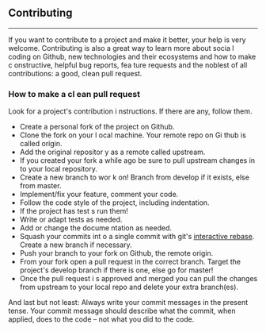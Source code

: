 <h2>Contributing</h2>
<hr>
<p>If you want 
to contribute to a project and make 
it better, your help is very welcome.
 Contributing is also a
 great way to learn more about socia
 l coding on Github, new technologies
and their ecosystems and how to make c
onstructive, helpful bug reports, fea
ture requests and the
 noblest of all contributions: a good,
 clean pull request.</p>
 <h3>How to make a cl
 ean pull request</h3>
 <p>Look for a project's
 contribution i
 nstructions. If there are
 any, follow them.</p>
 <ul>
 	<li>Create a personal fork
  of the project on Github.</li>
 	<li>Clone the fork on your l
  ocal machine. Your remote repo on Gi
  thub is called origin.</li>
 	<li>Add the original repositor
  y as a remote called upstream.</li>
 	<li>If you created your fork a
  while ago be sure to pull upstream changes in
  to your local repository.</li>
 	<li>Create a new branch to wor
  k on! Branch from develop if it exists, else
  from master.</li>
 	<li>Implement/fix your feature,
  comment your code.</li>
 	<li>Follow the code style of
  the project, including indentation.</li>
 	<li>If the project has test
  s run them!</li>
 	<li>Write or adapt tests as 
  needed.</li>
 	<li>Add or change the docume
  ntation as needed.</li>
 	<li>Squash your commits int
  o a single commit with git's 
  <a href="https://help.github.com/articles/about-git-rebase/">interactive rebase</a>. 
  Create a new branch if necessary.</li>
 	<li>Push your branch to your
  fork on Github, the remote origin.</li>
 	<li>From your fork open a 
  pull request in the correct branch. Target the project's develop branch if there is one, else go for master!</li>
 	<li>Once the pull request i
  s approved and merged you can pull the changes from upstream to your local repo and delete your extra branch(es).</li>
 </ul>
 <p>And last but not least: Always write 
 your commit messages in the present tense. Your commit 
 message should describe what the commit, when applied, does to
 the code – not what you did to the code.</p>
